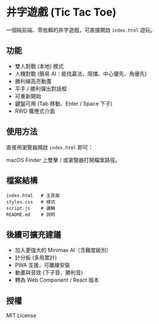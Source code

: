 # 井字遊戲 (Tic Tac Toe)

一個純前端、零依賴的井字遊戲，可直接開啟 `index.html` 遊玩。

## 功能
- 雙人對戰 (本地) 模式
- 人機對戰 (簡易 AI：能找贏法、阻擋、中心優先、角優先)
- 勝利線高亮動畫
- 平手 / 勝利彈出對話框
- 可重新開始
- 鍵盤可用 (Tab 移動、Enter / Space 下子)
- RWD 響應式介面

## 使用方法
直接用瀏覽器開啟 `index.html` 即可：

macOS Finder 上雙擊 / 或瀏覽器打開檔案路徑。

## 檔案結構
```
index.html   # 主頁面
styles.css   # 樣式
script.js    # 邏輯
README.md    # 說明
```

## 後續可擴充建議
- 加入更強大的 Minimax AI（含難度級別）
- 計分板 (多局累計)
- PWA 支援，可離線安裝
- 動畫與音效 (下子音、勝利音)
- 轉為 Web Component / React 版本

## 授權
MIT License
